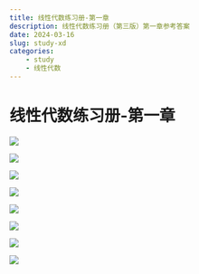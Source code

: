 ```yaml
---
title: 线性代数练习册-第一章
description: 线性代数练习册（第三版）第一章参考答案
date: 2024-03-16
slug: study-xd
categories:
    - study
    - 线性代数
---
```


# 线性代数练习册-第一章
![](线性代数练习册（第三版）第一章参考答案_00.png)

![](线性代数练习册（第三版）第一章参考答案_01.png)

![](线性代数练习册（第三版）第一章参考答案_02.png)

![](线性代数练习册（第三版）第一章参考答案_03.png)

![](线性代数练习册（第三版）第一章参考答案_04.png)

![](线性代数练习册（第三版）第一章参考答案_05.png)

![](线性代数练习册（第三版）第一章参考答案_06.png)

![](线性代数练习册（第三版）第一章参考答案_07.png)
